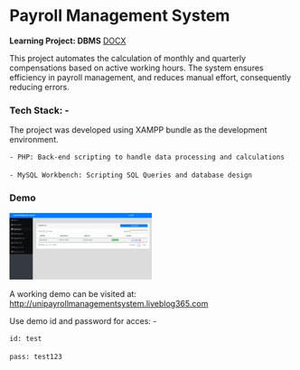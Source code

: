 # Payroll Management System

**Learning Project: DBMS** [DOCX](https://github.com/Yashitasingh/payroll-management-system/raw/main/dbms.docx)



This project automates the calculation of monthly and quarterly compensations based on active working hours. The system ensures efficiency in payroll management, and reduces manual effort, consequently reducing errors.

### Tech Stack: -
The project was developed using XAMPP bundle as the development environment.

    - PHP: Back-end scripting to handle data processing and calculations

    - MySQL Workbench: Scripting SQL Queries and database design


### Demo


<img src="ss/1.png" alt="demo ss" width="50%"></img>


A working demo can be visited at: http://unipayrollmanagementsystem.liveblog365.com

Use demo id and password for acces: -

    id: test

    pass: test123


